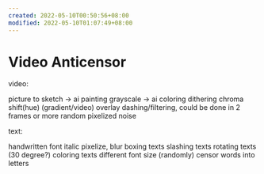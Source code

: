 ```yaml
---
created: 2022-05-10T00:50:56+08:00
modified: 2022-05-10T01:07:49+08:00
---
```


# Video Anticensor

video:

picture to sketch -> ai painting
grayscale -> ai coloring
dithering
chroma shift(hue)
(gradient/video) overlay
dashing/filtering, could be done in 2 frames or more
random pixelized noise

text:

handwritten font
italic
pixelize, blur
boxing texts
slashing texts
rotating texts (30 degree?)
coloring texts
different font size
(randomly) censor words into letters
